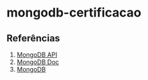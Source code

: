 # mongodb-certificacao

## Referências

1. [MongoDB API](https://api.mongodb.com/)
2. [MongoDB Doc]()
3. [MongoDB]()
